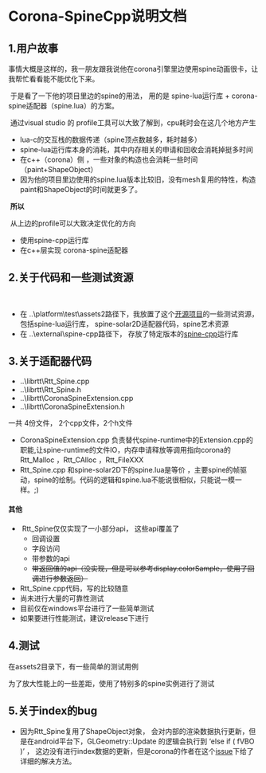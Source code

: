 # Corona-SpineCpp说明文档

## 1.用户故事

​	事情大概是这样的，我一朋友跟我说他在corona引擎里边使用spine动画很卡，让我帮忙看看能不能优化下来。

​	于是看了一下他的项目里边的spine的用法， 用的是 spine-lua运行库 + corona-spine适配器（spine.lua）的方案。

​	通过visual studio 的 profile工具可以大致了解到，cpu耗时会在这几个地方产生

- lua-c的交互栈的数据传递（spine顶点数越多，耗时越多）
- spine-lua运行库本身的消耗，其中内存相关的申请和回收会消耗掉挺多时间
- 在c++（corona）侧 ，一些对象的构造也会消耗一些时间（paint+ShapeObject）
- 因为他的项目里边使用的spine.lua版本比较旧，没有mesh复用的特性，构造paint和ShapeObject的时间就更多了。



​	**所以**

​	从上边的profile可以大致决定优化的方向

- 使用spine-cpp运行库
- 在c++层实现 corona-spine适配器 



## 	2.关于代码和一些测试资源

​	

- 在 ..\platform\test\assets2路径下，我放置了这个[开源项目](https://github.com/EsotericSoftware/spine-runtimes)的一些测试资源，包括spine-lua运行库， spine-solar2D适配器代码，spine艺术资源
- 在 ..\external\spine-cpp路径下， 存放了特定版本的[spine-cpp](https://github.com/EsotericSoftware/spine-runtimes)运行库



## 3.关于适配器代码

- ..\librtt\Rtt_Spine.cpp
- ..\librtt\Rtt_Spine.h
- ..\librtt\CoronaSpineExtension.cpp
- ..\librtt\CoronaSpineExtension.h

一共 4份文件， 2个cpp文件，2个h文件

- CoronaSpineExtension.cpp 负责替代spine-runtime中的Extension.cpp的职能,让spine-runtime的文件IO，内存申请释放等调用指向corona的Rtt_Malloc ，Rtt_CAlloc ，Rtt_FileXXX 
- Rtt_Spine.cpp 和spine-solar2D下的spine.lua是等价 ，主要spine的帧驱动，spine的绘制。代码的逻辑和spine.lua不能说很相似，只能说一模一样。;)



#### 	其他

- ​	Rtt_Spine仅仅实现了一小部分api， 这些api覆盖了
  - 回调设置
  - 字段访问
  - 带参数的api
  - ~~带返回值的api（没实现，但是可以参考display.colorSample，使用了回调进行参数返回）~~
- Rtt_Spine.cpp代码，写的比较随意
- 尚未进行大量的可靠性测试
- 目前仅在windows平台进行了一些简单测试
- 如果要进行性能测试，建议release下进行

## 4.测试

在assets2目录下，有一些简单的测试用例

为了放大性能上的一些差距，使用了特别多的spine实例进行了测试



## 5.关于index的bug

- 因为Rtt_Spine复用了ShapeObject对象， 会对内部的渲染数据执行更新，但是在android平台下，GLGeometry::Update 的逻辑会执行到 ‘else if ( fVBO )’ ， 这边没有进行index数据的更新，但是corona的作者在这个[issue](https://github.com/coronalabs/corona/issues/390#issuecomment-1126447298)下给了详细的解决方法。

